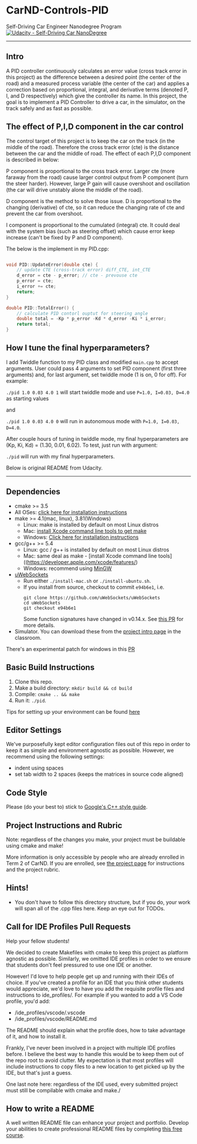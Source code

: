# CarND-Controls-PID
Self-Driving Car Engineer Nanodegree Program
[![Udacity - Self-Driving Car NanoDegree](https://s3.amazonaws.com/udacity-sdc/github/shield-carnd.svg)](http://www.udacity.com/drive)

---
## Intro
A PID controller continuously calculates an error value (cross track error in this 
project) as the difference between a desired point (the center of the road) and a 
measured process variable (the center of the car) and applies a correction based 
on proportional, integral, and derivative terms (denoted P, I, and D respectively) 
which give the controller its name. In this project, the goal is to implement a PID 
Controller to drive a car, in the simulator, on the track safely and as fast as possible.

## The effect of P,I,D component in the car control
The control target of this project is to keep the car on the track (in the middle of the road).
Therefore the cross track error (cte) is the distance between the car and the middle of road. 
The effect of each P,I,D component is described in below:

P component is proportional to the cross track error. Larger cte (more faraway from the road) cause larger control output from P component (turn the steer harder).
However, large P gain will cause overshoot and oscillation (the car will drive unstably alone the middle of the road).

D component is the method to solve those issue. D is proportional to the changing (derivative) of cte, so it can reduce the changing rate of cte and prevent the car
from overshoot. 

I component is proportional to the cumulated (integral) cte. It could deal with the system bias (such as steering offset) which cause error keep increase (can't be fixed
by P and D component). 

The below is the implement in my PID.cpp:

``` cpp

void PID::UpdateError(double cte) {
    // update CTE (cross-track error) diff_CTE, int_CTE
    d_error = cte - p_error; // cte - prevouse cte
    p_error = cte;
    i_error += cte;
    return;
}

double PID::TotalError() {
    // calculate PID contorl ouptut for steering angle
    double total = -Kp * p_error -Kd * d_error -Ki * i_error;
    return total;
}

```

## How I tune the final hyperparameters?

I add Twiddle function to my PID class and modified `main.cpp` to accept arguments.
User could pass  4 arguments to set PID component (first three arguments) and, for last argument, set twiddle mode (1 is on, 0 for off).
For example:

`./pid 1.0 0.03 4.0 1` will start twiddle mode and use `P=1.0, I=0.03, D=4.0` as starting values

and

`./pid 1.0 0.03 4.0 0` will run in autonomous mode with `P=1.0, I=0.03, D=4.0`.


After couple hours of tuning in twiddle mode, my final hyperparameters are (Kp, Ki, Kd) = (1.30, 0.01, 6.02). To test, just run with argument:

`./pid`  will run with my final hyperparameters.


Below is original README from Udacity.

---

## Dependencies

* cmake >= 3.5
 * All OSes: [click here for installation instructions](https://cmake.org/install/)
* make >= 4.1(mac, linux), 3.81(Windows)
  * Linux: make is installed by default on most Linux distros
  * Mac: [install Xcode command line tools to get make](https://developer.apple.com/xcode/features/)
  * Windows: [Click here for installation instructions](http://gnuwin32.sourceforge.net/packages/make.htm)
* gcc/g++ >= 5.4
  * Linux: gcc / g++ is installed by default on most Linux distros
  * Mac: same deal as make - [install Xcode command line tools]((https://developer.apple.com/xcode/features/)
  * Windows: recommend using [MinGW](http://www.mingw.org/)
* [uWebSockets](https://github.com/uWebSockets/uWebSockets)
  * Run either `./install-mac.sh` or `./install-ubuntu.sh`.
  * If you install from source, checkout to commit `e94b6e1`, i.e.
    ```
    git clone https://github.com/uWebSockets/uWebSockets 
    cd uWebSockets
    git checkout e94b6e1
    ```
    Some function signatures have changed in v0.14.x. See [this PR](https://github.com/udacity/CarND-MPC-Project/pull/3) for more details.
* Simulator. You can download these from the [project intro page](https://github.com/udacity/self-driving-car-sim/releases) in the classroom.

There's an experimental patch for windows in this [PR](https://github.com/udacity/CarND-PID-Control-Project/pull/3)

## Basic Build Instructions

1. Clone this repo.
2. Make a build directory: `mkdir build && cd build`
3. Compile: `cmake .. && make`
4. Run it: `./pid`. 

Tips for setting up your environment can be found [here](https://classroom.udacity.com/nanodegrees/nd013/parts/40f38239-66b6-46ec-ae68-03afd8a601c8/modules/0949fca6-b379-42af-a919-ee50aa304e6a/lessons/f758c44c-5e40-4e01-93b5-1a82aa4e044f/concepts/23d376c7-0195-4276-bdf0-e02f1f3c665d)

## Editor Settings

We've purposefully kept editor configuration files out of this repo in order to
keep it as simple and environment agnostic as possible. However, we recommend
using the following settings:

* indent using spaces
* set tab width to 2 spaces (keeps the matrices in source code aligned)

## Code Style

Please (do your best to) stick to [Google's C++ style guide](https://google.github.io/styleguide/cppguide.html).

## Project Instructions and Rubric

Note: regardless of the changes you make, your project must be buildable using
cmake and make!

More information is only accessible by people who are already enrolled in Term 2
of CarND. If you are enrolled, see [the project page](https://classroom.udacity.com/nanodegrees/nd013/parts/40f38239-66b6-46ec-ae68-03afd8a601c8/modules/f1820894-8322-4bb3-81aa-b26b3c6dcbaf/lessons/e8235395-22dd-4b87-88e0-d108c5e5bbf4/concepts/6a4d8d42-6a04-4aa6-b284-1697c0fd6562)
for instructions and the project rubric.

## Hints!

* You don't have to follow this directory structure, but if you do, your work
  will span all of the .cpp files here. Keep an eye out for TODOs.

## Call for IDE Profiles Pull Requests

Help your fellow students!

We decided to create Makefiles with cmake to keep this project as platform
agnostic as possible. Similarly, we omitted IDE profiles in order to we ensure
that students don't feel pressured to use one IDE or another.

However! I'd love to help people get up and running with their IDEs of choice.
If you've created a profile for an IDE that you think other students would
appreciate, we'd love to have you add the requisite profile files and
instructions to ide_profiles/. For example if you wanted to add a VS Code
profile, you'd add:

* /ide_profiles/vscode/.vscode
* /ide_profiles/vscode/README.md

The README should explain what the profile does, how to take advantage of it,
and how to install it.

Frankly, I've never been involved in a project with multiple IDE profiles
before. I believe the best way to handle this would be to keep them out of the
repo root to avoid clutter. My expectation is that most profiles will include
instructions to copy files to a new location to get picked up by the IDE, but
that's just a guess.

One last note here: regardless of the IDE used, every submitted project must
still be compilable with cmake and make./

## How to write a README
A well written README file can enhance your project and portfolio.  Develop your abilities to create professional README files by completing [this free course](https://www.udacity.com/course/writing-readmes--ud777).

